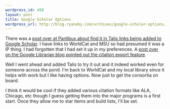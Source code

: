 ```yaml
--- 
wordpress_id: 458
layout: post
title: Google Scholar Options
wordpress_url: http://blog.ryaneby.com/archives/google-scholar-options/
---
```

There was a <a href="http://blogs.talis.com/panlibus/archives/2007/01/putting_your_in.php">post over at Panlibus about find it in Talis links being added to Google Scholar</a>. I have links to WorldCat and MSU so had presumed it was a IP thing. I had forgotten that I had set it up in my preferences. A <a href="http://librariancentral.blogspot.com/2007/02/out-of-cite.html">post over on the Google Librarian blog pointed out the citation export feature</a>.

Well I went ahead and added Talis to try it out and it indeed worked even for someone across the pond. I'm back to WorldCat and my local library since it helps with work but I like having options. Now just to get the consortia on board.

I think it would be cool if they added various citation formats like ALA, Chicago, etc though I guess getting them into the major programs is a first start. Once they allow me to star items and build lists, I'll be set.
